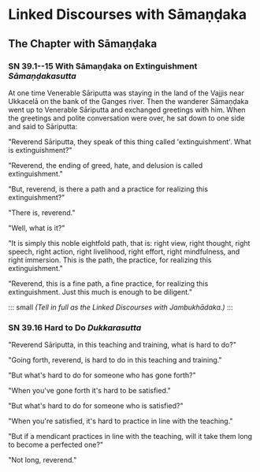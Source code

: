 # Linked Discourses with Sāmaṇḍaka

<!--pg-->
## The Chapter with Sāmaṇḍaka

### SN 39.1--15 With Sāmaṇḍaka on Extinguishment *Sāmaṇḍakasutta*

At one time Venerable Sāriputta was staying in the land of
the Vajjis near Ukkacelā on the bank of the Ganges river.
Then the wanderer Sāmaṇḍaka went up to Venerable
Sāriputta and exchanged greetings with him. When the
greetings and polite conversation were over, he sat down to one side and
said to Sāriputta:

"Reverend Sāriputta, they speak of this thing called
'extinguishment'. What is extinguishment?"

"Reverend, the ending of greed, hate, and delusion is called
extinguishment."

"But, reverend, is there a path and a practice for realizing this
extinguishment?"

"There is, reverend."

"Well, what is it?"

"It is simply this noble eightfold path, that is: right view, right
thought, right speech, right action, right livelihood, right effort,
right mindfulness, and right immersion. This is the path, the practice,
for realizing this extinguishment."

"Reverend, this is a fine path, a fine practice, for realizing this
extinguishment. Just this much is enough to be diligent."

::: small
*(Tell in full as the Linked Discourses with
Jambukhādaka.)*
:::

<!--pg-->
### SN 39.16 Hard to Do *Dukkarasutta*

"Reverend Sāriputta, in this teaching and training, what is
hard to do?"

"Going forth, reverend, is hard to do in this teaching and training."

"But what's hard to do for someone who has gone forth?"

"When you've gone forth it's hard to be satisfied."

"But what's hard to do for someone who is satisfied?"

"When you're satisfied, it's hard to practice in line with the
teaching."

"But if a mendicant practices in line with the teaching, will it take
them long to become a perfected one?"

"Not long, reverend."



